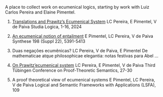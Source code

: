 A place to collect work on ecumenical logics, starting by work with Luiz Carlos Pereira and Elaine Pimentel.

1. [Translations and Prawitz’s Ecumenical System](https://link.springer.com/content/pdf/10.1007/s11225-024-10105-5.pdf)
LC Pereira, E Pimentel, V de Paiva
Studia Logica, 1-16, 2024

2. [An ecumenical notion of entailment](https://vcvpaiva.github.io/includes/pubs/2019-ecumenical.pdf)
E Pimentel, LC Pereira, V de Paiva
Synthese 198 (Suppl 22), 5391-5413

3. Duas negações ecumênicas?
LC Pereira, V de Paiva, E Pimentel
De mathematicae atque philosophicae elegantia: notas festivas para Abel …

4. [On Prawitz’ecumenical system](http://ls.cs.uni-tuebingen.de/PTS3/proceedings/slides/Pereira_corrected.pdf)
LC Pereira, E Pimentel, V de Paiva
Third Tübingen Conference on Proof-Theoretic Semantics, 27-30

5. A proof theoretical view of ecumenical systems
E Pimentel, LC Pereira, V de Paiva
Logical and Semantic Frameworks with Applications (LSFA), 109
